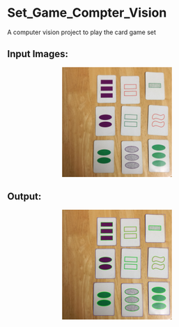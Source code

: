# Set_Game_Compter_Vision
A computer vision project to play the card game set

## Input Images:

<p align="center">
<img src="IMG_20190106_161905.jpg" width="50%""/>
</p>

## Output:

<p align="center">
<img src="output.jpg" width="50%""/>
</p>
